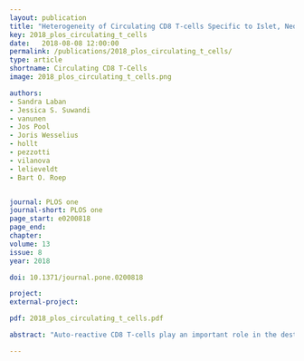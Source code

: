```yaml
---
layout: publication
title: "Heterogeneity of Circulating CD8 T-cells Specific to Islet, Neo-antigen and Virus in Patients with Type 1 Diabetes Mellitus"
key: 2018_plos_circulating_t_cells
date:   2018-08-08 12:00:00
permalink: /publications/2018_plos_circulating_t_cells/
type: article
shortname: Circulating CD8 T-Cells
image: 2018_plos_circulating_t_cells.png

authors:
- Sandra Laban
- Jessica S. Suwandi
- vanunen
- Jos Pool
- Joris Wesselius
- hollt
- pezzotti
- vilanova
- lelieveldt
- Bart O. Roep


journal: PLOS one
journal-short: PLOS one
page_start: e0200818
page_end:
chapter:
volume: 13
issue: 8
year: 2018

doi: 10.1371/journal.pone.0200818

project:
external-project:

pdf: 2018_plos_circulating_t_cells.pdf

abstract: "Auto-reactive CD8 T-cells play an important role in the destruction of pancreatic β-cells resulting in type 1 diabetes (T1D). However, the phenotype of these auto-reactive cytolytic CD8 T-cells has not yet been extensively described. We used high-dimensional mass cytometry to phenotype autoantigen- (pre-proinsulin), neoantigen- (insulin-DRIP) and virus- (cytomegalovirus) reactive CD8 T-cells in peripheral blood mononuclear cells (PBMCs) of T1D patients. A panel of 33 monoclonal antibodies was designed to further characterise these cells at the single-cell level. HLA-A2 class I tetramers were used for the detection of antigen-specific CD8 T-cells. Using a novel Hierarchical Stochastic Neighbor Embedding (HSNE) tool (implemented in Cytosplore), we identified 42 clusters within the CD8 T-cell compartment of three T1D patients and revealed profound heterogeneity between individuals, as each patient displayed a distinct cluster distribution. Single-cell analysis of pre-proinsulin, insulin-DRIP and cytomegalovirus-specific CD8 T-cells showed that the detected specificities were heterogeneous between and within patients. These findings emphasize the challenge to define the obscure nature of auto-reactive CD8 T-cells."

---
```

